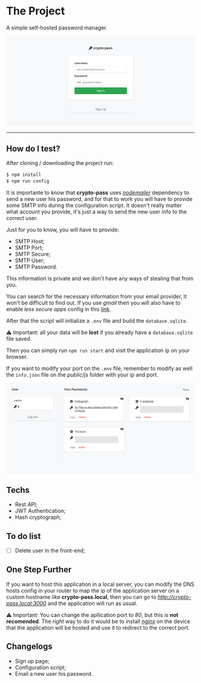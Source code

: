 # The Project

A simple self-hosted password manager.

![Screenshots-login-v1.0](https://raw.githubusercontent.com/carlos8v/crypto-pass/main/screenshots/login-crypto-pass-1.0.png)

---

## How do I test?

After cloning / downloading the project run:
```bash
$ npm install
$ npm run config
```
It is importante to know that **crypto-pass** uses [*nodemailer*](https://github.com/nodemailer/nodemailer) dependency to send a new user his password, and for that to work you will have to provide some SMTP info during the configuration script. It doesn't really matter what account you provide, it's just a way to send the new user info to the correct user.

Just for you to know, you will have to provide:
- SMTP Host;
- SMTP Port;
- SMTP Secure;
- SMTP User;
- SMTP Password.

This information is private and we don't have any ways of stealing that from you.

You can search for the necessary information from your email provider, it won't be difficult to find out. If you use *gmail* then you will also have to enable *less secure apps* config in this [link](https://www.google.com/settings/security/lesssecureapps).

After that the script will initialize a `.env` file and build the `database.sqlite`. 

⚠️ Important: all your data will be **lost** if you already have a `database.sqlite` file saved.

Then you can simply run `npm run start` and visit the application ip on your browser.

If you want to modify your port on the `.env` file, remember to modify as well the `info.json` file on the *public/js* folder with your ip and port.

![Screenshots-home-v1.0](https://raw.githubusercontent.com/carlos8v/crypto-pass/main/screenshots/home-crypto-pass-1.0.png)

## Techs
- Rest API;
- JWT Authentication;
- Hash cryptograph;

## To do list
- [ ] Delete user in the front-end;

## One Step Further

If you want to host this application in a local server, you can modify the DNS hosts config in your router to map the ip of the application server on a custom hostname like **crypto-pass.local**, then you can go to *http://crypto-pass.local:3000* and the application will run as usual.

⚠️ Important: You can change the apllication port to *80*, but this is **not recomended**. The *right* way to do it would be to install [*nginx*](https://www.nginx.com/) on the device that the application will be hosted and use it to redirect to the correct port.

## Changelogs
- Sign up page;
- Configuration script;
- Email a new user his password.

